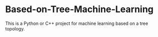 # Based-on-Tree-Machine-Learning
This is a Python or C++ project for machine learning based on a tree topology.
